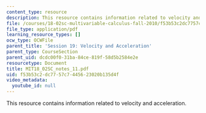 ```yaml
---
content_type: resource
description: This resource contains information related to velocity and acceleration.
file: /courses/18-02sc-multivariable-calculus-fall-2010/f53b53c2dc7757c7445623020b135d4f_MIT18_02SC_notes_11.pdf
file_type: application/pdf
learning_resource_types: []
ocw_type: OCWFile
parent_title: 'Session 19: Velocity and Acceleration'
parent_type: CourseSection
parent_uid: dcdc00f0-31ba-84ce-819f-58d5b2584e2e
resourcetype: Document
title: MIT18_02SC_notes_11.pdf
uid: f53b53c2-dc77-57c7-4456-23020b135d4f
video_metadata:
  youtube_id: null
---
```

This resource contains information related to velocity and acceleration.

